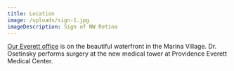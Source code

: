 ```yaml
---
title: Location
image: /uploads/sign-1.jpg
imageDescription: Sign of NW Retina
---
```

[Our Everett office](/location/) is on the beautiful waterfront in the Marina Village. 
Dr. Osetinsky performs surgery at the new medical tower at Providence 
Everett Medical Center.
